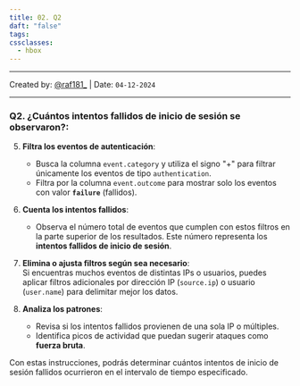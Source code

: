 ```yaml
---
title: 02. Q2
daft: "false"
tags: 
cssclasses:
  - hbox
---
```


---
Created by: [@raf181_](https://github.com/raf181)  | Date: `04-12-2024`

---
### Q2. **¿Cuántos intentos fallidos de inicio de sesión se observaron?**:
5. **Filtra los eventos de autenticación**:
    - Busca la columna `event.category` y utiliza el signo "+" para filtrar únicamente los eventos de tipo `authentication`.
    - Filtra por la columna `event.outcome` para mostrar solo los eventos con valor **`failure`** (fallidos).
    
1. **Cuenta los intentos fallidos**:
    - Observa el número total de eventos que cumplen con estos filtros en la parte superior de los resultados. Este número representa los **intentos fallidos de inicio de sesión**.
    
1. **Elimina o ajusta filtros según sea necesario**:  
    Si encuentras muchos eventos de distintas IPs o usuarios, puedes aplicar filtros adicionales por dirección IP (`source.ip`) o usuario (`user.name`) para delimitar mejor los datos.
    
8. **Analiza los patrones**:
    - Revisa si los intentos fallidos provienen de una sola IP o múltiples.
    - Identifica picos de actividad que puedan sugerir ataques como **fuerza bruta**.

Con estas instrucciones, podrás determinar cuántos intentos de inicio de sesión fallidos ocurrieron en el intervalo de tiempo especificado.